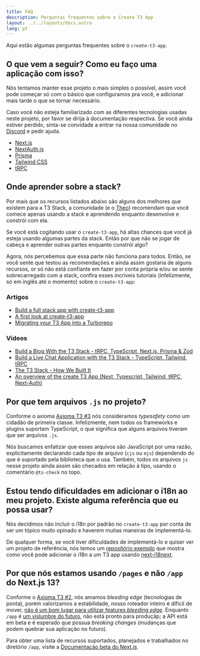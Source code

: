 ```yaml
---
title: FAQ
description: Perguntas frequentes sobre o Create T3 App
layout: ../../layouts/docs.astro
lang: pt
---
```


Aqui estão algumas perguntas frequentes sobre o `create-t3-app`.

## O que vem a seguir? Como eu faço uma aplicação com isso?

Nós tentamos manter esse projeto o mais simples o possível, assim você pode começar só com o básico que configuramos pra você, e adicionar mais tarde o que se tornar necessário.

Caso você não esteja familiarizado com as diferentes tecnologias usadas neste projeto, por favor se dirija à documentação respectiva. Se você ainda estiver perdido, sinta-se convidade a entrar na nossa comunidade no [Discord](https://t3.gg/discord) e pedir ajuda.

- [Next.js](https://nextjs.org/)
- [NextAuth.js](https://next-auth.js.org)
- [Prisma](https://prisma.io)
- [Tailwind CSS](https://tailwindcss.com)
- [tRPC](https://trpc.io)

## Onde aprender sobre a stack?

Por mais que os recursos listados abaixo são alguns dos melhores que existem para a T3 Stack, a comunidade (e o [Theo](https://youtu.be/rzwaaWH0ksk?t=1436)) recomendam que você comece apenas usando a stack e aprendendo enquanto desenvolve e constrói com ela.

Se você está cogitando usar o `create-t3-app`, há altas chances que você já esteja usando algumas partes da stack. Então por que não se jogar de cabeça e aprender outras partes enquanto constrói algo?

Agora, nós percebemos que essa parte não funciona para todos. Então, se você sente que testou as recomendações e ainda assim gostaria de alguns recursos, or só não está confiante em fazer por conta própria e/ou se sente sobrecarregado com a stack, confira esses incríveis tutoriais (infelizmente, só em inglês até o momento) sobre o `create-t3-app`:

### Artigos

- [Build a full stack app with create-t3-app](https://www.nexxel.dev/blog/ct3a-guestbook)
- [A first look at create-t3-app](https://dev.to/ajcwebdev/a-first-look-at-create-t3-app-1i8f)
- [Migrating your T3 App into a Turborepo](https://www.jumr.dev/blog/t3-turbo)

### Vídeos

- [Build a Blog With the T3 Stack - tRPC, TypeScript, Next.js, Prisma & Zod](https://www.youtube.com/watch?v=syEWlxVFUrY)
- [Build a Live Chat Application with the T3 Stack - TypeScript, Tailwind, tRPC](https://www.youtube.com/watch?v=dXRRY37MPuk)
- [The T3 Stack - How We Built It](https://www.youtube.com/watch?v=H-FXwnEjSsI)
- [An overview of the create T3 App (Next, Typescript, Tailwind, tRPC, Next-Auth)](https://www.youtube.com/watch?v=VJH8dsPtbeU)

## Por que tem arquivos `.js` no projeto?

Conforme o axioma [Axioma T3 #3](/pt/introduction#segurança-de-tipo-não-é-opcional) nós consideramos *typesafety* como um cidadão de primeira classe. Infelizmente, nem todos os frameworks e plugins suportam TypeScript, o que significa que alguns arquivos tiveram que ser arquivos `.js`.

Nós buscamos enfatizar que esses arquivos são JavaScript por uma razão, explicitamente declarando cada tipo de arquivo (`cjs` ou `mjs`) dependendo do que é suportado pela biblioteca que o usa. Também, todos os arquivos `js` nesse projeto ainda assim são checados em relação à tipo, usando o comentário `@ts-check` no topo.

## Estou tendo dificuldades em adicionar o i18n ao meu projeto. Existe alguma referência que eu possa usar?

Nós decidimos não incluir o i18n por padrão no `create-t3-app` por conta de ser um tópico muito opinado e haverem muitas maneiras de implementá-lo.

De qualquer forma, se você tiver dificuldades de implementá-lo e quiser ver um projeto de referência, nós temos um [repositório exemplo](https://github.com/juliusmarminge/t3-i18n) que mostra como você pode adicionar o i18n a um T3 app usando [next-i18next](https://github.com/i18next/next-i18next).

## Por que nós estamos usando `/pages` e não `/app` do Next.js 13?

Conforme o [Axioma T3 #2](/pt/introduction#agir-com-responsabilidade), nós amamos *bleeding edge* (tecnologias de ponta), porém valorizamos a estabilidade, nosso roteador inteiro é díficil de mover, [não é um bom lugar para utilizar features *bleeding edge*](https://youtu.be/mnwUbtieOuI?t=1662). Enquanto `/app` é [um vislumbre do futuro](https://youtu.be/rnsC-12PVlM?t=818), não está pronto para produçãp; a API está em beta e é esperado que possua *breaking changes* (mudanças que podem quebrar sua aplicação no futuro).

Para obter uma lista de recursos suportados, planejados e trabalhados no diretório `/app`, visite a [Documentação beta do Next.js](https://beta.nextjs.org/docs/app-directory-roadmap#supported-and-planned-features).
